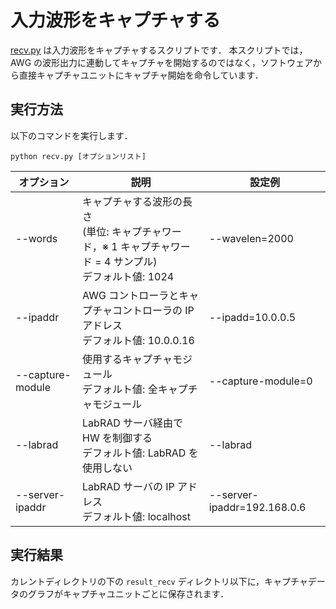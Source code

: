 # 入力波形をキャプチャする

[recv.py](./recv.py) は入力波形をキャプチャするスクリプトです．
本スクリプトでは，AWG の波形出力に連動してキャプチャを開始するのではなく，ソフトウェアから直接キャプチャユニットにキャプチャ開始を命令しています．


## 実行方法

以下のコマンドを実行します．

```
python recv.py [オプションリスト]
```

| オプション | 説明 | 設定例 |
| ---- | ---- | ---- |
|--words | キャプチャする波形の長さ <br> (単位: キャプチャワード，※ 1 キャプチャワード = 4 サンプル) <br> デフォルト値: 1024 | --wavelen=2000 |
|--ipaddr| AWG コントローラとキャプチャコントローラの IP アドレス <br> デフォルト値: 10.0.0.16 | --ipadd=10.0.0.5 |
|--capture-module| 使用するキャプチャモジュール <br> デフォルト値: 全キャプチャモジュール | --capture-module=0 |
|--labrad| LabRAD サーバ経由で HW を制御する <br> デフォルト値: LabRAD を使用しない| --labrad |
|--server-ipaddr| LabRAD サーバの IP アドレス <br> デフォルト値: localhost | --server-ipaddr=192.168.0.6 |

## 実行結果

カレントディレクトリの下の `result_recv` ディレクトリ以下に，キャプチャデータのグラフがキャプチャユニットごとに保存されます．
